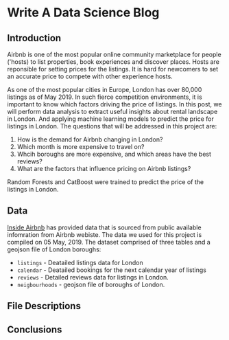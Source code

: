 # Write A Data Science Blog 

## Introduction

Airbnb is one of the most popular online community marketplace for people ('hosts) to list properties, book experiences and discover places. Hosts are reponsible for setting prices for the listings. It is hard for newcomers to set an accurate price to compete with other experience hosts.

As one of the most popular cities in Europe, London has over 80,000 listings as of May 2019. In such fierce competition environments, it is important to know which factors driving the price of listings. In this post, we will perform data analysis to extract useful insights about rental landscape in London. 
And applying machine learning models to predict the price for listings in London. The questions that will be addressed in this project are:

1. How is the demand for Airbnb changing in London?
2. Which month is more expensive to travel on?
3. Whcih boroughs are more expensive,  and which areas have the best reviews?
4. What are the factors that influence pricing on Airbnb listings?

Random Forests and CatBoost were trained to predict the price of the listings in London.

## Data 
[Inside Airbnb](http://insideairbnb.com/get-the-data.html) has provided data that is sourced from public available infomration from Airbnb webiste. The data we used for this project is compiled on 05 May, 2019. The dataset comprised of three tables and a geojson file of London boroughs:
* `listings` - Deatailed listings data for London
* `calendar` - Deatailed bookings for the next calendar year of listings
* `reviews` - Detailed reviews data for listings in London.
* `neigbourhoods` - geojson file of boroughs of London.

## File Descriptions



## Conclusions

